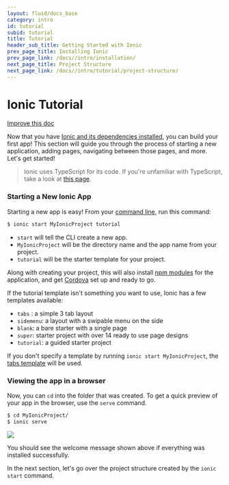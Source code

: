 ```yaml
---
layout: fluid/docs_base
category: intro
id: tutorial
subid: tutorial
title: Tutorial
header_sub_title: Getting Started with Ionic
prev_page_title: Installing Ionic
prev_page_link: /docs//intro/installation/
next_page_title: Project Structure
next_page_link: /docs//intro/tutorial/project-structure/
---
```


# Ionic Tutorial

<a class="improve-v2-docs" href='https://github.com/driftyco/ionic-site/edit/master/content/docs/intro/tutorial/index.md'>
  Improve this doc
</a>

Now that you have [Ionic and its dependencies installed](../installation), you can build your first app! This section will guide you through the process of starting a new application, adding pages, navigating between those pages, and more. Let's get started!

>Ionic uses TypeScript for its code. If you're unfamiliar with TypeScript, take a look at [this page](http://ionicframework.com/docs//resources/what-is/#typescript).

### Starting a New Ionic App

Starting a new app is easy! From your [command line](/docs//resources/what-is/#cli), run this command:

```bash
$ ionic start MyIonicProject tutorial
```

- `start` will tell the CLI create a new app.
- `MyIonicProject` will be the directory name and the app name from your project.
- `tutorial` will be the starter template for your project.

Along with creating your project, this will also install [npm modules](../../resources/what-is/#npm) for the application, and get [Cordova](../../resources/what-is/#cordova) set up and ready to go.

If the tutorial template isn't something you want to use, Ionic has a few templates available:

- `tabs` : a simple 3 tab layout
- `sidemenu`: a layout with a swipable menu on the side
- `blank`: a bare starter with a single page
- `super`: starter project with over 14 ready to use page designs
- `tutorial`: a guided starter project

If you don't specify a template by running `ionic start MyIonicProject`, the [tabs template](https://github.com/driftyco/ionic2-starter-tabs) will be used.



### Viewing the app in a browser
Now, you can `cd` into the folder that was created. To get a quick preview of your app in the browser, use the `serve` command.

```bash
$ cd MyIonicProject/
$ ionic serve
```

<img src="/img/docs/tutorial-screen.png" style="max-width: 320px">

You should see the welcome message shown above if everything was installed successfully.

In the next section, let's go over the project structure created by the `ionic start` command.

